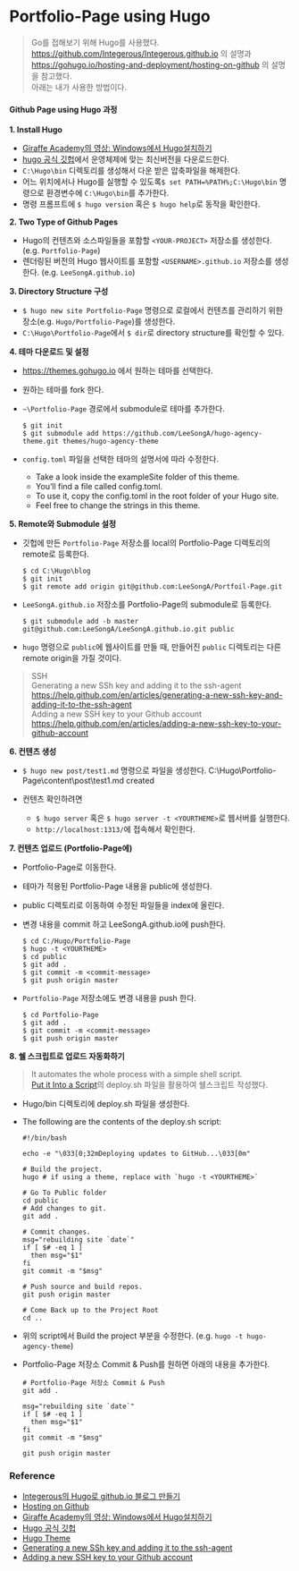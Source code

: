 # Portfolio-Page using Hugo

> Go를 접해보기 위해 Hugo를 사용했다.  
> https://github.com/Integerous/Integerous.github.io 의 설명과  
> https://gohugo.io/hosting-and-deployment/hosting-on-github 의 설명을 참고했다.  
> 아래는 내가 사용한 방법이다.  

  
  
#### Github Page using Hugo 과정

  
**1. Install Hugo**

- [Giraffe Academy의 영상: Windows에서 Hugo설치하기](https://gohugo.io/getting-started/installing#windows)
- [hugo 공식 깃헙](https://github.com/gohugoio/hugo/releases)에서 운영체제에 맞는 최신버전을 다운로드한다.
- `C:\Hugo\bin` 디렉토리를 생성해서 다운 받은 압축파일을 해제한다.
- 어느 위치에서나 Hugo를 실행할 수 있도록`$ set PATH=%PATH%;C:\Hugo\bin` 명령으로 환경변수에 `C:\Hugo\bin`를 추가한다.
- 명령 프롬프트에 `$ hugo version` 혹은 `$ hugo help`로 동작을 확인한다.

  
**2. Two Type of Github Pages**

- Hugo의 컨텐츠와 소스파일들을 포함할 `<YOUR-PROJECT>` 저장소를 생성한다. (e.g. `Portfolio-Page`)
- 렌더링된 버전의 Hugo 웹사이트를 포함할 `<USERNAME>.github.io` 저장소를 생성한다. (e.g. `LeeSongA.github.io`)

  
**3. Directory Structure 구성**

- `$ hugo new site Portfolio-Page` 명령으로 로컬에서 컨텐츠를 관리하기 위한 장소(e.g. `Hugo/Portfolio-Page`)를 생성한다.
- `C:\Hugo\Portfolio-Page`에서 `$ dir`로 directory structure를 확인할 수 있다.

  
**4. 테마 다운로드 및 설정**

- https://themes.gohugo.io 에서 원하는 테마를 선택한다.
- 원하는 테마를 fork 한다.
- `~\Portfolio-Page` 경로에서 submodule로 테마를 추가한다.

    ``` 
    $ git init
    $ git submodule add https://github.com/LeeSongA/hugo-agency-theme.git themes/hugo-agency-theme 
    ```

- `config.toml` 파일을 선택한 테마의 설명서에 따라 수정한다.
	- Take a look inside the exampleSite folder of this theme. 
	- You’ll find a file called config.toml. 
	- To use it, copy the config.toml in the root folder of your Hugo site. 
	- Feel free to change the strings in this theme.

  
**5. Remote와 Submodule 설정**

- 깃헙에 만든 `Portfolio-Page` 저장소를 local의 Portfolio-Page 디렉토리의 remote로 등록한다.

    ```
    $ cd C:\Hugo\blog
    $ git init
    $ git remote add origin git@github.com:LeeSongA/Portfoil-Page.git
    ```

- `LeeSongA.github.io` 저장소를 Portfolio-Page의 submodule로 등록한다.

    ```
    $ git submodule add -b master git@github.com:LeeSongA/LeeSongA.github.io.git public
    ```

- `hugo` 명령으로 `public`에 웹사이트를 만들 때, 만들어진 `public` 디렉토리는 다른 remote origin을 가질 것이다.


> SSH <br>
> Generating a new SSh key and adding it to the ssh-agent   
> https://help.github.com/en/articles/generating-a-new-ssh-key-and-adding-it-to-the-ssh-agent   
> Adding a new SSH key to your Github account   
> https://help.github.com/en/articles/adding-a-new-ssh-key-to-your-github-account

  
**6. 컨텐츠 생성**

- `$ hugo new post/test1.md` 명령으로 파일을 생성한다. 
  C:\Hugo\Portfolio-Page\content\post\test1.md created

- 컨텐츠 확인하려면
  - `$ hugo server` 혹은 `$ hugo server -t <YOURTHEME>`로 웹서버를 실행한다.
  - `http://localhost:1313/`에 접속해서 확인한다.

  
**7. 컨텐츠 업로드 (Portfolio-Page에)**

- Portfolio-Page로 이동한다.
- 테마가 적용된 Portfolio-Page 내용을 public에 생성한다.
- public 디렉토리로 이동하여 수정된 파일들을 index에 올린다.
- 변경 내용을 commit 하고 LeeSongA.github.io에 push한다.

    ```
    $ cd C:/Hugo/Portfolio-Page
    $ hugo -t <YOURTHEME> 
    $ cd public
    $ git add .
    $ git commit -m <commit-message>
    $ git push origin master
    ```

- `Portfolio-Page` 저장소에도 변경 내용을 push 한다.

    ```
    $ cd Portfolio-Page
    $ git add .
    $ git commit -m <commit-message>
    $ git push origin master
    ```

  
**8. 쉘 스크립트로 업로드 자동화하기**

> It automates the whole process with a simple shell script.  
> [Put it Into a Script](https://gohugo.io/hosting-and-deployment/hosting-on-github/#put-it-into-a-script)의 deploy.sh 파일을 활용하여 쉘스크립트 작성했다.


- Hugo/bin 디렉토리에 deploy.sh 파일을 생성한다.

- The following are the contents of the deploy.sh script:

    ```
    #!/bin/bash

    echo -e "\033[0;32mDeploying updates to GitHub...\033[0m"

    # Build the project.
    hugo # if using a theme, replace with `hugo -t <YOURTHEME>`

    # Go To Public folder
    cd public
    # Add changes to git.
    git add .

    # Commit changes.
    msg="rebuilding site `date`"
    if [ $# -eq 1 ]
      then msg="$1"
    fi
    git commit -m "$msg"

    # Push source and build repos.
    git push origin master

    # Come Back up to the Project Root
    cd ..
    ```

- 위의 script에서 Build the project 부분을 수정한다. (e.g. `hugo -t hugo-agency-theme`)

- Portfolio-Page 저장소 Commit & Push를 원하면 아래의 내용을 추가한다.

    ```
    # Portfolio-Page 저장소 Commit & Push
    git add .

    msg="rebuilding site `date`"
    if [ $# -eq 1 ]
      then msg="$1"
    fi
    git commit -m "$msg"

    git push origin master
    ```

  
  
  
### Reference
- [Integerous의 Hugo로 github.io 블로그 만들기](https://github.com/Integerous/Integerous.github.io)
- [Hosting on Github](https://gohugo.io/hosting-and-deployment/hosting-on-github)
- [Giraffe Academy의 영상: Windows에서 Hugo설치하기](https://gohugo.io/getting-started/installing#windows)
- [Hugo 공식 깃헙](https://github.com/gohugoio/hugo/releases)
- [Hugo Theme](https://themes.gohugo.io)
- [Generating a new SSh key and adding it to the ssh-agent](https://help.github.com/en/articles/generating-a-new-ssh-key-and-adding-it-to-the-ssh-agent)
- [Adding a new SSH key to your Github account](https://help.github.com/en/articles/adding-a-new-ssh-key-to-your-github-account)
